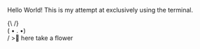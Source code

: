 Hello World!
This is my attempt at exclusively using the terminal.

{\  /}\
( • . •)\
/ >🌸 here take a flower

